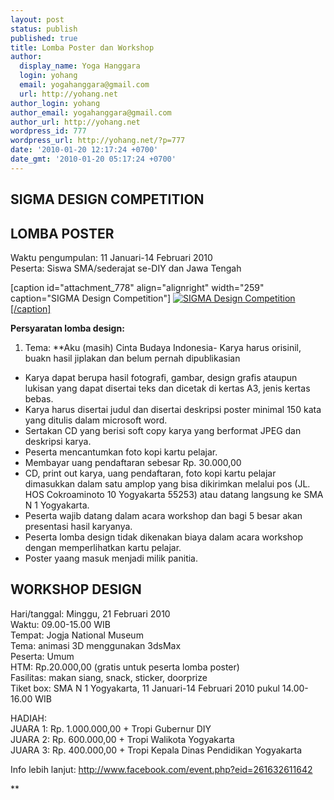 ```yaml
---
layout: post
status: publish
published: true
title: Lomba Poster dan Workshop
author:
  display_name: Yoga Hanggara
  login: yohang
  email: yogahanggara@gmail.com
  url: http://yohang.net
author_login: yohang
author_email: yogahanggara@gmail.com
author_url: http://yohang.net
wordpress_id: 777
wordpress_url: http://yohang.net/?p=777
date: '2010-01-20 12:17:24 +0700'
date_gmt: '2010-01-20 05:17:24 +0700'
---
```

## SIGMA DESIGN COMPETITION
## LOMBA POSTER  
Waktu pengumpulan: 11 Januari-14 Februari 2010  
Peserta: Siswa SMA/sederajat se-DIY dan Jawa Tengah

[caption id="attachment\_778" align="alignright" width="259" caption="SIGMA Design Competition"] [![](http://yohang.net/wp-content/uploads/2010/01/SIGMA_DESIGN_COMPETITION_by_royanromadhon_543x768-370x523.jpg "SIGMA Design Competition")[/caption]](http://yohang.net/wp-content/uploads/2010/01/SIGMA_DESIGN_COMPETITION_by_royanromadhon_543x768.jpg)

**Persyaratan lomba design:**

1. Tema: **Aku (masih) Cinta Budaya Indonesia- Karya harus orisinil, buakn hasil jiplakan dan belum pernah dipublikasian
- Karya dapat berupa hasil fotografi, gambar, design grafis ataupun lukisan yang dapat disertai teks dan dicetak di kertas A3, jenis kertas bebas.
- Karya harus disertai judul dan disertai deskripsi poster minimal 150 kata yang ditulis dalam microsoft word.
- Sertakan CD yang berisi soft copy karya yang berformat JPEG dan deskripsi karya.
- Peserta mencantumkan foto kopi kartu pelajar.
- Membayar uang pendaftaran sebesar Rp. 30.000,00
- CD, print out karya, uang pendaftaran, foto kopi kartu pelajar dimasukkan dalam satu amplop yang bisa dikirimkan melalui pos (JL. HOS Cokroaminoto 10 Yogyakarta 55253) atau datang langsung ke SMA N 1 Yogyakarta.
- Peserta wajib datang dalam acara workshop dan bagi 5 besar akan presentasi hasil karyanya.
- Peserta lomba design tidak dikenakan biaya dalam acara workshop dengan memperlihatkan kartu pelajar.
- Poster yaang masuk menjadi milik panitia.  

## WORKSHOP DESIGN  
Hari/tanggal: Minggu, 21 Februari 2010  
Waktu: 09.00-15.00 WIB  
Tempat: Jogja National Museum  
Tema: animasi 3D menggunakan 3dsMax  
Peserta: Umum  
HTM: Rp.20.000,00 (gratis untuk peserta lomba poster)  
Fasilitas: makan siang, snack, sticker, doorprize  
Tiket box: SMA N 1 Yogyakarta, 11 Januari-14 Februari 2010 pukul 14.00-16.00 WIB

HADIAH:  
JUARA 1: Rp. 1.000.000,00 + Tropi Gubernur DIY  
JUARA 2: Rp. 600.000,00 + Tropi Walikota Yogyakarta  
JUARA 3: Rp. 400.000,00 + Tropi Kepala Dinas Pendidikan Yogyakarta

Info lebih lanjut: http://www.facebook.com/event.php?eid=261632611642

**
